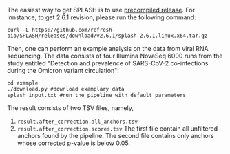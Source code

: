 The easiest way to get SPLASH is to use [precompiled release](https://github.com/refresh-bio/SPLASH/releases).
For innstance, to get 2.6.1 revision, please run the following command:
```
curl -L https://github.com/refresh-bio/SPLASH/releases/download/v2.6.1/splash-2.6.1.linux.x64.tar.gz
```

Then, one can perform an example analysis on the data from viral RNA sequencing. The data consists of four Illumina NovaSeq 6000 runs from the study entitled "Detection and prevalence of SARS-CoV-2 co-infections during the Omicron variant circulation": 
```
cd example
./download.py #download examplary data
splash input.txt #run the pipeline with default parameters
```

The result consists of two TSV files, namely,
 1. `result.after_correction.all_anchors.tsv` 
 2. `result.after_correction.scores.tsv`
The first file contain all unfiltered anchors found by the pipeline.
The second file contains only anchors whose corrected p-value is below 0.05.
